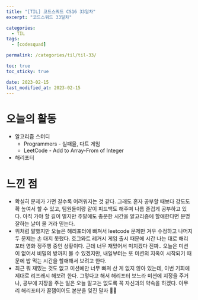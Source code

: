 ```yaml
---
title: "[TIL] 코드스쿼드 CS16 33일차"
excerpt: "코드스쿼드 33일차"

categories:
  - TIL
tags:
  - [codesquad]

permalink: /categories/til/til-33/

toc: true
toc_sticky: true

date: 2023-02-15
last_modified_at: 2023-02-15
---
```


# 오늘의 활동
- 알고리즘 스터디
  - Programmers - 실패율, 다트 게임
  - LeetCode - Add to Array-From of Integer
- 해리포터

# 느낀 점
- 확실히 문제가 가면 갈수록 어려워지는 것 같다. 그래도 혼자 공부할 때보다 강도도 확 높여서 할 수 있고, 팀원들이랑 같이 피드백도 해주며 나름 즐겁게 공부하고 있다. 아직 가야 할 길이 멀지만 주말에도 충분한 시간을 알고리즘에 할애한다면 분명 잘하는 날이 올 거라 믿는다.
- 위처럼 말했지만 오늘은 해리포터에 빠져서 leetcode 문제만 겨우 수정하고 나머지 두 문제는 손 대지 못했다. 호그와트 레거시 게임 출시 때문에 시간 나는 대로 해리포터 영화 정주행 중인 상황이다. 근데 너무 재밌어서 미치겠다 진짜.. 오늘은 미션이 없어서 비밀의 방까지 볼 수 있겠지만, 내일부터는 또 미션의 지옥이 시작되기 때문에 밥 먹는 시간을 할애해서 보려고 한다.
- 최근 뭐 재밌는 것도 없고 미션에만 너무 빠져 산 게 없지 않아 있는데, 이번 기회에 제대로 리프래시 해보려 한다. 그렇다고 해서 해리포터 보느라 미션에 지정을 주거나, 공부에 지장을 주는 일은 오늘 말고는 없도록 꼭 자신과의 약속을 하겠다. 아무리 해리포터가 꿀잼이어도 본분을 잊진 말자 💪🏻
